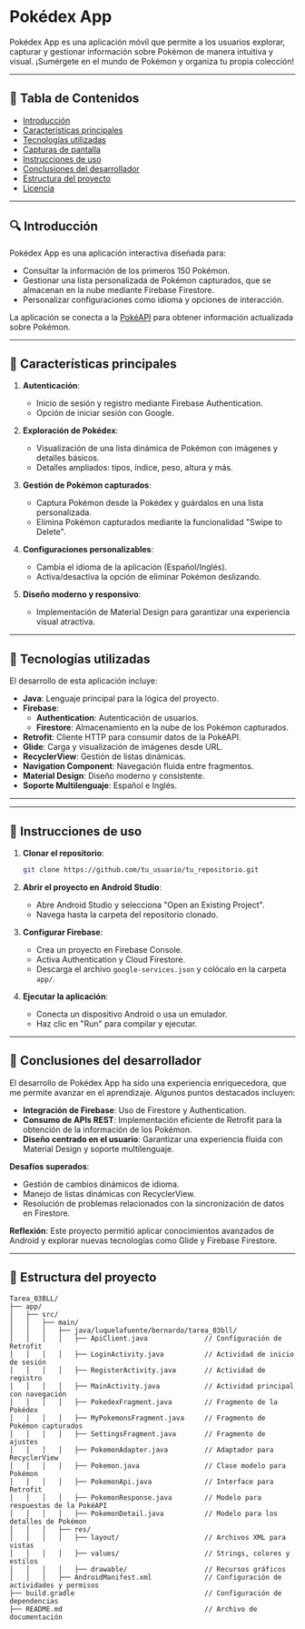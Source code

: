 # **Pokédex App**

Pokédex App es una aplicación móvil que permite a los usuarios explorar, capturar y gestionar información sobre Pokémon de manera intuitiva y visual. ¡Sumérgete en el mundo de Pokémon y organiza tu propia colección!

---

## **📌 Tabla de Contenidos**
- [Introducción](#introducción)
- [Características principales](#características-principales)
- [Tecnologías utilizadas](#tecnologías-utilizadas)
- [Capturas de pantalla](#capturas-de-pantalla)
- [Instrucciones de uso](#instrucciones-de-uso)
- [Conclusiones del desarrollador](#conclusiones-del-desarrollador)
- [Estructura del proyecto](#estructura-del-proyecto)
- [Licencia](#licencia)

---

## **🔍 Introducción**
Pokédex App es una aplicación interactiva diseñada para:
- Consultar la información de los primeros 150 Pokémon.
- Gestionar una lista personalizada de Pokémon capturados, que se almacenan en la nube mediante Firebase Firestore.
- Personalizar configuraciones como idioma y opciones de interacción.

La aplicación se conecta a la [PokéAPI](https://pokeapi.co/) para obtener información actualizada sobre Pokémon.

---

## **🌟 Características principales**
1. **Autenticación**:
    - Inicio de sesión y registro mediante Firebase Authentication.
    - Opción de iniciar sesión con Google.

2. **Exploración de Pokédex**:
    - Visualización de una lista dinámica de Pokémon con imágenes y detalles básicos.
    - Detalles ampliados: tipos, índice, peso, altura y más.

3. **Gestión de Pokémon capturados**:
    - Captura Pokémon desde la Pokédex y guárdalos en una lista personalizada.
    - Elimina Pokémon capturados mediante la funcionalidad "Swipe to Delete".

4. **Configuraciones personalizables**:
    - Cambia el idioma de la aplicación (Español/Inglés).
    - Activa/desactiva la opción de eliminar Pokémon deslizando.

5. **Diseño moderno y responsivo**:
    - Implementación de Material Design para garantizar una experiencia visual atractiva.

---

## **🔧 Tecnologías utilizadas**
El desarrollo de esta aplicación incluye:

-   **Java**: Lenguaje principal para la lógica del proyecto.
-   **Firebase**:
    -   **Authentication**: Autenticación de usuarios.
    -   **Firestore**: Almacenamiento en la nube de los Pokémon capturados.
-   **Retrofit**: Cliente HTTP para consumir datos de la PokéAPI.
-   **Glide**: Carga y visualización de imágenes desde URL.
-   **RecyclerView**: Gestión de listas dinámicas.
-   **Navigation Component**: Navegación fluida entre fragmentos.
-   **Material Design**: Diseño moderno y consistente.
-   **Soporte Multilenguaje**: Español e Inglés.

---
---

## **🚀 Instrucciones de uso**
1. **Clonar el repositorio**:
    ```bash
    git clone https://github.com/tu_usuario/tu_repositorio.git
    ```

2. **Abrir el proyecto en Android Studio**:
    -   Abre Android Studio y selecciona "Open an Existing Project".
    -   Navega hasta la carpeta del repositorio clonado.

3. **Configurar Firebase**:
    -   Crea un proyecto en Firebase Console.
    -   Activa Authentication y Cloud Firestore.
    -   Descarga el archivo `google-services.json` y colócalo en la carpeta `app/`.

4. **Ejecutar la aplicación**:
    -   Conecta un dispositivo Android o usa un emulador.
    -   Haz clic en "Run" para compilar y ejecutar.

---

## **📙 Conclusiones del desarrollador**
El desarrollo de Pokédex App ha sido una experiencia enriquecedora, que me permite avanzar en el aprendizaje.
Algunos puntos destacados incluyen:

- **Integración de Firebase**: Uso de Firestore y Authentication.
- **Consumo de APIs REST**: Implementación eficiente de Retrofit para la obtención de la información de los Pokémon.
- **Diseño centrado en el usuario**: Garantizar una experiencia fluida con Material Design y soporte multilenguaje.

**Desafíos superados**:
- Gestión de cambios dinámicos de idioma.
- Manejo de listas dinámicas con RecyclerView.
- Resolución de problemas relacionados con la sincronización de datos en Firestore.

**Reflexión**: Este proyecto permitió aplicar conocimientos avanzados de Android y explorar nuevas tecnologías como Glide y Firebase Firestore.

---

## **📁 Estructura del proyecto**
```plaintext
Tarea_03BLL/
├── app/
│   ├── src/
│   │   ├── main/
│   │   │   ├── java/luquelafuente/bernardo/tarea_03bll/
│   │   │   │   ├── ApiClient.java              // Configuración de Retrofit
│   │   │   │   ├── LoginActivity.java          // Actividad de inicio de sesión
│   │   │   │   ├── RegisterActivity.java       // Actividad de registro
│   │   │   │   ├── MainActivity.java           // Actividad principal con navegación
│   │   │   │   ├── PokedexFragment.java        // Fragmento de la Pokédex
│   │   │   │   ├── MyPokemonsFragment.java     // Fragmento de Pokémon capturados
│   │   │   │   ├── SettingsFragment.java       // Fragmento de ajustes
│   │   │   │   ├── PokemonAdapter.java         // Adaptador para RecyclerView
│   │   │   │   ├── Pokemon.java                // Clase modelo para Pokémon
│   │   │   │   ├── PokemonApi.java             // Interface para Retrofit
│   │   │   │   ├── PokemonResponse.java        // Modelo para respuestas de la PokéAPI
│   │   │   │   ├── PokemonDetail.java          // Modelo para los detalles de Pokémon
│   │   │   ├── res/
│   │   │   │   ├── layout/                     // Archivos XML para vistas
│   │   │   │   ├── values/                     // Strings, colores y estilos
│   │   │   │   ├── drawable/                   // Recursos gráficos
│   │   │   ├── AndroidManifest.xml             // Configuración de actividades y permisos
├── build.gradle                                // Configuración de dependencias
├── README.md                                   // Archivo de documentación
